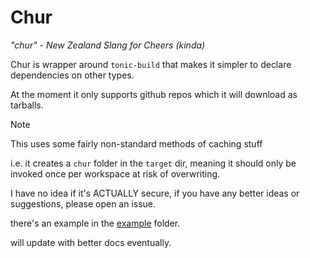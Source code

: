 # Chur

*"chur" - New Zealand Slang for Cheers (kinda)*

Chur is wrapper around `tonic-build` that makes it simpler to declare dependencies on other types.

At the moment it only supports github repos which it will download as tarballs.

> [!NOTE]
> This uses some fairly non-standard methods of caching stuff
>
> i.e. it creates a `chur` folder in the `target` dir, meaning it should only be invoked once per workspace at risk of overwriting.
>
> I have no idea if it's ACTUALLY secure, if you have any better ideas or suggestions, please open an issue.

there's an example in the [example](./example) folder.

will update with better docs eventually.